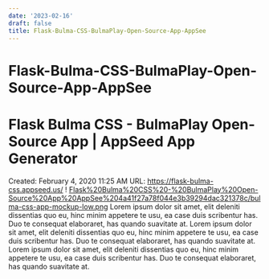 ```yaml
---
date: '2023-02-16'
draft: false
title: Flask-Bulma-CSS-BulmaPlay-Open-Source-App-AppSee
---
```


# Flask-Bulma-CSS-BulmaPlay-Open-Source-App-AppSee

# Flask Bulma CSS - BulmaPlay Open-Source App | AppSeed App Generator
Created: February 4, 2020 11:25 AM
URL: https://flask-bulma-css.appseed.us/
!
[Flask%20Bulma%20CSS%20-%20BulmaPlay%20Open-Source%20App%20AppSee%204a41f27a78f044e3b39294dac321378c/bulma-css-app-mockup-low.png](Flask%20Bulma%20CSS%20-%20BulmaPlay%20Open-Source%20App%20AppSee%204a41f27a78f044e3b39294dac321378c/bulma-css-app-mockup-low.png)
Lorem ipsum dolor sit amet, elit deleniti dissentias quo eu, hinc minim appetere te usu, ea case duis scribentur has.
Duo te consequat elaboraret, has quando suavitate at.
Lorem ipsum dolor sit amet, elit deleniti dissentias quo eu, hinc minim appetere te usu, ea case duis scribentur has.
Duo te consequat elaboraret, has quando suavitate at.
Lorem ipsum dolor sit amet, elit deleniti dissentias quo eu, hinc minim appetere te usu, ea case duis scribentur has.
Duo te consequat elaboraret, has quando suavitate at.
